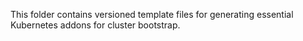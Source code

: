 This folder contains versioned template files for generating essential Kubernetes addons for cluster bootstrap.